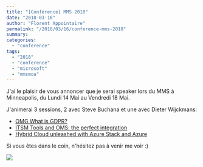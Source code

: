 ```yaml
---
title: "[Conférence] MMS 2018"
date: "2018-03-16"
author: "Florent Appointaire"
permalink: "/2018/03/16/conference-mms-2018"
summary:
categories: 
  - "conference"
tags: 
  - "2018"
  - "conference"
  - "microsoft"
  - "mmsmoa"
---
```

J'ai le plaisir de vous annoncer que je serai speaker lors du MMS à Minneapolis, du Lundi 14 Mai au Vendredi 18 Mai.

J'animerai 3 sessions, 2 avec Steve Buchana et une avec Dieter Wijckmans:

- [OMG What is GDPR?](https://mms2018.sched.com/event/E3EN/omg-what-is-gdpr)
- [ITSM Tools and OMS: the perfect integration](https://mms2018.sched.com/event/DkTa/itsm-tools-and-oms-the-perfect-integration)
- [Hybrid Cloud unleashed with Azure Stack and Azure](https://mms2018.sched.com/event/DkTb/hybrid-cloud-unleashed-with-azure-stack-and-azure)

Si vous êtes dans le coin, n'hésitez pas à venir me voir :)

[![](https://cloudyjourney.fr/wp-content/uploads/2018/03/MMS728x90.png)](https://cloudyjourney.fr/wp-content/uploads/2018/03/MMS728x90.png)